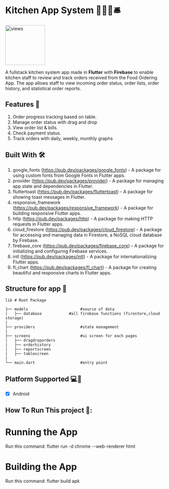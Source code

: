# Kitchen App System 👩🏻‍🍳🛎️
<a href="https://github.com/Qayyum1999"><img alt="views" title="Github views" src="https://komarev.com/ghpvc/?username=Qayyum1999&style=flat-square" width="125"/></a>

A fullstack kitchen system app made in **Flutter** with **Firebase** to enable kitchen staff to review and track orders received from the Food Ordering App. The app allows staff to view incoming order status, order lists, order history, and statistical order reports.

## Features 🚀
1. Order progress tracking based on table.
2. Manage order status with drag and drop
3. View order list & bills.
4. Check payment status.
5. Track orders with daily, weekly, monthly graphs

## Built With 🛠
1. google_fonts (https://pub.dev/packages/google_fonts) - A package for using custom fonts from Google Fonts in Flutter apps.
2. provider (https://pub.dev/packages/provider) - A package for managing app state and dependencies in Flutter.
3. fluttertoast (https://pub.dev/packages/fluttertoast) - A package for showing toast messages in Flutter.
4. responsive_framework (https://pub.dev/packages/responsive_framework) - A package for building responsive Flutter apps.
5. http (https://pub.dev/packages/http) - A package for making HTTP requests in Flutter apps.
6. cloud_firestore (https://pub.dev/packages/cloud_firestore) - A package for accessing and managing data in Firestore, a NoSQL cloud database by Firebase.
7. firebase_core (https://pub.dev/packages/firebase_core) - A package for initializing and configuring Firebase services.
8. intl (https://pub.dev/packages/intl) - A package for internationalizing Flutter apps.
9. fl_chart (https://pub.dev/packages/fl_chart) - A package for creating beautiful and responsive charts in Flutter apps.

## Structure for app 🗼

    lib # Root Package

    ├── models                       #source of data
    |   ├── database            #all firebase functions (firestore,cloud storage)
    |
    ├── providers                    #state management
    |   
    ├── screens                      #ui screen for each pages 
    |   ├── dragdroporders
    |   ├── orderhistory
    |   ├── reportscreen
    |   ├── tablescreen
    |      
    └── main.dart                    #entry point

## Platform Supported 💻📱

- [x] Android


## How To Run This project 📱:

# Running the App
Run this command:  flutter run -d chrome --web-renderer html

# Building the App
Run this command:  flutter build apk


